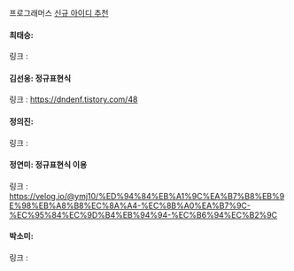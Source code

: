 프로그래머스 [신규 아이디 추천](https://school.programmers.co.kr/learn/courses/30/lessons/72410)<br>

#### 최태승: 
링크 : 

#### 김선웅: 정규표현식 
링크 : https://dndenf.tistory.com/48

#### 정의진: 
링크 : 

#### 정연미: 정규표현식 이용
링크 : https://velog.io/@ymj10/%ED%94%84%EB%A1%9C%EA%B7%B8%EB%9E%98%EB%A8%B8%EC%8A%A4-%EC%8B%A0%EA%B7%9C-%EC%95%84%EC%9D%B4%EB%94%94-%EC%B6%94%EC%B2%9C

#### 박소미: 
링크 : 
